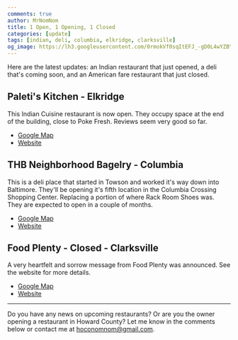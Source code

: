 ```yaml
---
comments: true
author: MrNomNom
title: 1 Open, 1 Opening, 1 Closed
categories: [update]
tags: [indian, deli, columbia, elkridge, clarksville]
og_image: https://lh3.googleusercontent.com/0rmokVf0sqItEFJ_-gD0L4wYZBYioPO8jzC_zco0jB5L0iSAPkmQZxLNSZkxahEOjH3cqZWgfv0XRt61uSEnUI7mILnwF6vw88pRkRiTPbZxHlO7jJCbnVzJbqF3LN0WIel2KuMGKQ=w400
---
```


Here are the latest updates: an Indian restaurant that just opened, a deli that's coming soon, and an American fare restaurant that just closed.

<!--more-->

## Paleti's Kitchen - Elkridge

This Indian Cuisine restaurant is now open. They occupy space at the end of the building, close to Poke Fresh. Reviews seem very good so far.

* [Google Map](https://goo.gl/maps/QTAXcUaGSCVskDas9)
* [Website](paletiskitchen.com)


## THB Neighborhood Bagelry - Columbia

This is a deli place that started in Towson and worked it's way down into Baltimore. They'll be opening it's fifth location in the Columbia Crossing Shopping Center. Replacing a portion of where Rack Room Shoes was. They are expected to open in a couple of months.

* [Google Map](https://goo.gl/maps/KgY3xDwbqJLyiaM98)
* [Website](https://www.eatthb.com/)


## Food Plenty - Closed - Clarksville

A very heartfelt and sorrow message from Food Plenty was announced. See the website for more details.

* [Google Map](https://goo.gl/maps/8kntzNHpGAW3BXCQ6)
* [Website](https://foodplenty.com/)


----

Do you have any news on upcoming restaurants? Or are you the owner opening a restaurant in Howard County? Let me know in the comments below or contact me at [hoconomnom@gmail.com](mailto:hoconomnom@gmail.com).

